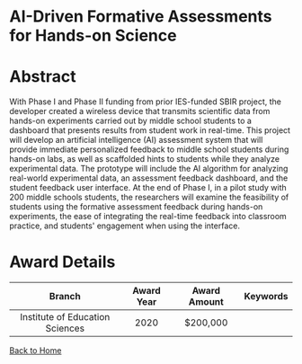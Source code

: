 
AI-Driven Formative Assessments for Hands-on Science
====================================================

# Abstract


With Phase I and Phase II funding from prior IES-funded SBIR project, the developer created a wireless device that transmits scientific data from hands-on experiments carried out by middle school students to a dashboard that presents results from student work in real-time. This project will develop an artificial intelligence (AI) assessment system that will provide immediate personalized feedback to middle school students during hands-on labs, as well as scaffolded hints to students while they analyze experimental data. The prototype will include the AI algorithm for analyzing real-world experimental data, an assessment feedback dashboard, and the student feedback user interface. At the end of Phase I, in a pilot study with 200 middle schools students, the researchers will examine the feasibility of students using the formative assessment feedback during hands-on experiments, the ease of integrating the real-time feedback into classroom practice, and students' engagement when using the interface.  

# Award Details

|Branch|Award Year|Award Amount|Keywords|
| :---: | :---: | :---: | :---: |
|Institute of Education Sciences|2020|$200,000||
  
  


[Back to Home](https://github.com/chrischow/dod_sbir_awards/Reports/CC/#936)